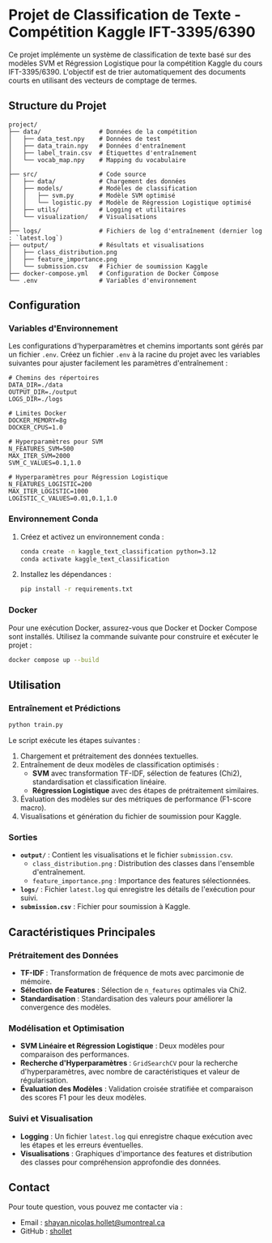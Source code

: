 # Projet de Classification de Texte - Compétition Kaggle IFT-3395/6390

Ce projet implémente un système de classification de texte basé sur des modèles SVM et Régression Logistique pour la compétition Kaggle du cours IFT-3395/6390. L'objectif est de trier automatiquement des documents courts en utilisant des vecteurs de comptage de termes.

## Structure du Projet

```
project/
├── data/                # Données de la compétition
│   ├── data_test.npy    # Données de test
│   ├── data_train.npy   # Données d'entraînement 
│   ├── label_train.csv  # Étiquettes d'entraînement
│   └── vocab_map.npy    # Mapping du vocabulaire
│
├── src/                 # Code source
│   ├── data/            # Chargement des données
│   ├── models/          # Modèles de classification
│   │   ├── svm.py       # Modèle SVM optimisé
│   │   └── logistic.py  # Modèle de Régression Logistique optimisé
│   ├── utils/           # Logging et utilitaires
│   └── visualization/   # Visualisations
│
├── logs/                # Fichiers de log d'entraînement (dernier log : `latest.log`)
├── output/              # Résultats et visualisations
│   ├── class_distribution.png
│   ├── feature_importance.png
│   └── submission.csv   # Fichier de soumission Kaggle
├── docker-compose.yml   # Configuration de Docker Compose
└── .env                 # Variables d'environnement
```

## Configuration

### Variables d'Environnement

Les configurations d'hyperparamètres et chemins importants sont gérés par un fichier `.env`. Créez un fichier `.env` à la racine du projet avec les variables suivantes pour ajuster facilement les paramètres d'entraînement :

```dotenv
# Chemins des répertoires
DATA_DIR=./data
OUTPUT_DIR=./output
LOGS_DIR=./logs

# Limites Docker
DOCKER_MEMORY=8g
DOCKER_CPUS=1.0

# Hyperparamètres pour SVM
N_FEATURES_SVM=500
MAX_ITER_SVM=2000
SVM_C_VALUES=0.1,1.0

# Hyperparamètres pour Régression Logistique
N_FEATURES_LOGISTIC=200
MAX_ITER_LOGISTIC=1000
LOGISTIC_C_VALUES=0.01,0.1,1.0
```

### Environnement Conda

1. Créez et activez un environnement conda :
   ```bash
   conda create -n kaggle_text_classification python=3.12
   conda activate kaggle_text_classification
   ```

2. Installez les dépendances :
   ```bash
   pip install -r requirements.txt
   ```

### Docker

Pour une exécution Docker, assurez-vous que Docker et Docker Compose sont installés. Utilisez la commande suivante pour construire et exécuter le projet :

```bash
docker compose up --build
```

## Utilisation

### Entraînement et Prédictions
```bash
python train.py
```

Le script exécute les étapes suivantes :
1. Chargement et prétraitement des données textuelles.
2. Entraînement de deux modèles de classification optimisés :
   - **SVM** avec transformation TF-IDF, sélection de features (Chi2), standardisation et classification linéaire.
   - **Régression Logistique** avec des étapes de prétraitement similaires.
3. Évaluation des modèles sur des métriques de performance (F1-score macro).
4. Visualisations et génération du fichier de soumission pour Kaggle.

### Sorties
- **`output/`** : Contient les visualisations et le fichier `submission.csv`.
  - `class_distribution.png` : Distribution des classes dans l'ensemble d'entraînement.
  - `feature_importance.png` : Importance des features sélectionnées.
- **`logs/`** : Fichier `latest.log` qui enregistre les détails de l'exécution pour suivi.
- **`submission.csv`** : Fichier pour soumission à Kaggle.

## Caractéristiques Principales

### Prétraitement des Données
- **TF-IDF** : Transformation de fréquence de mots avec parcimonie de mémoire.
- **Sélection de Features** : Sélection de `n_features` optimales via Chi2.
- **Standardisation** : Standardisation des valeurs pour améliorer la convergence des modèles.

### Modélisation et Optimisation
- **SVM Linéaire et Régression Logistique** : Deux modèles pour comparaison des performances.
- **Recherche d'Hyperparamètres** : `GridSearchCV` pour la recherche d'hyperparamètres, avec nombre de caractéristiques et valeur de régularisation.
- **Évaluation des Modèles** : Validation croisée stratifiée et comparaison des scores F1 pour les deux modèles.

### Suivi et Visualisation
- **Logging** : Un fichier `latest.log` qui enregistre chaque exécution avec les étapes et les erreurs éventuelles.
- **Visualisations** : Graphiques d'importance des features et distribution des classes pour compréhension approfondie des données.

## Contact
Pour toute question, vous pouvez me contacter via :
- Email : [shayan.nicolas.hollet@umontreal.ca](mailto:shayan.nicolas.hollet@umontreal.ca)
- GitHub : [shollet](https://github.com/shollet)
